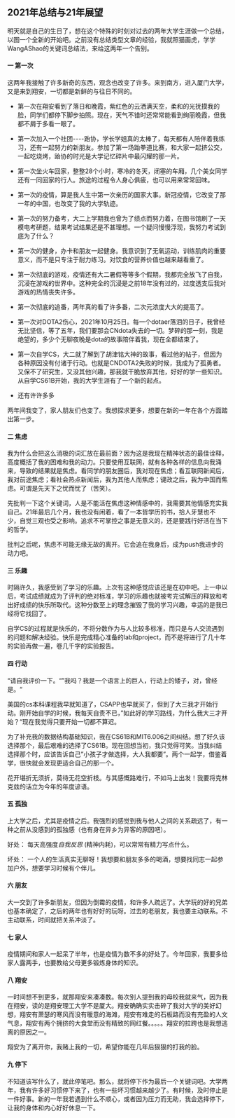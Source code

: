 ## 2021年总结与21年展望

明天就是自己的生日了，想在这个特殊的时刻对过去的两年大学生涯做一个总结，以图一个全新的开始吧。之前没有总结类型文章的经验，我就照猫画虎，学学WangAShao的关键词总结法，来给这两年一个告别。

#### 一 第一次

这两年我接触了许多新奇的东西，观念也改变了许多。来到南方，进入厦门大学，又是来到翔安，一切都是新鲜的与往日不同的。

- 第一次在翔安看到了落日和晚霞，紫红色的云洒满天空，柔和的光抚摸我的脸，同学们都停下脚步拍照。现在，天气不错时还常常能看到绚丽晚霞，但我都不屑于多看一眼了。
- 第一次加入一个社团----跆协，学长学姐真的太棒了，每天都有人陪伴着我练习，还有一起努力的新朋友。参加了第一场跆拳道比赛，和大家一起挤公交，一起吃烧烤，跆协的时光是大学记忆碎片中最闪耀的那一片。
- 第一次坐火车回家，整整28个小时，寒冷的冬天，闭塞的车厢，几个美女同学还有一同回家的行人。旅途的过程令人身心俱疲，也可以用来常常回味。
- 第一次的疫情，算是我人生中第一次亲历的国家大事。新冠疫情，它改变了那一年的中国，也改变了我的大学轨迹。
- 第一次的努力备考，大二上学期我也曾为了绩点而努力着，在图书馆刷了一天模电考研题，结果考试结果还是不甚理想。一个疑问慢慢浮现，我努力考试到底为了什么？
- 第一次的健身，办卡和朋友一起健身。我意识到了无氧运动，训练肌肉的重要意义，而不是只专注于耐力练习。对饮食的营养价值也越来越看重了。
- 第一次彻底的游戏，疫情还有大二暑假等等多个假期，我都完全放飞了自我，沉浸在游戏的世界中。这种完全的沉浸是之前18年没有过的，过度透支后我对游戏的热情丧失许多。
- 第一次彻底的追番，两年真的看了许多番，二次元浓度大大的提高了。
- 第一次对DOTA2伤心，2021年10月25日。每一个dotaer落泪的日子，我曾经无比坚信，等了五年，我们要那会CNdota失去的一切。梦碎的那一刻，我是绝望的，多少个无聊夜晚是dota的故事陪伴着我，现在全都结束了。
- 第一次自学CS，大二就了解到了胡津铭大神的故事，看过他的帖子，但因为各种原因没有付诸于行动。也就是CNDOTA2失败的时候，我成为了孤勇者。又保不了研究生，又没其他兴趣，那我就干脆放弃其他，好好的学一些知识。从自学CS61B开始，我的大学生涯有了一个新的起点。

- 还有许许多多

两年间我变了，家人朋友们也变了。我想探求更多，想要在新的一年在各个方面踏出第一步。

#### 二 焦虑

我为什么会把这么消极的词汇放在最前面？因为这是我现在精神状态的最佳诠释，高度概括了我的困难和我的动力。只要使用互联网，就有各种各样的信息向我涌来，导致的结果就是焦虑。看同学的朋友圈后，我对现在焦虑；看互联网新闻后，我对前途焦虑；看社会热点新闻后，我为其他人而焦虑；键政之后，我为中国而焦虑。可谓是先天下之忧而忧了（苦笑）。

先批判一下这个关键词，人是不能活在焦虑这种情感中的，我需要其他情感充实我自己。21年最后几个月，我也没有闲着，看了一本哲学历的书，拾人牙慧也不少，自觉三观也受之影响。追求不可掌控之事是无意义的，还是要践行好活在当下的哲学。

批判之后呢，焦虑不可能无缘无故的离开。它会追在我身后，成为push我进步的动力吧。

#### 三 乐趣

时隔许久，我感受到了学习的乐趣。上次有这种感觉应该还是在初中吧。上一中以后，考试成绩就成为了评判的绝对标准，学习的乐趣也就被考完试解压的释放和考出好成绩的快乐所取代。这种分数至上的理念摧毁了我的学习兴趣，幸运的是我已经将它找回了。

自学CS的过程就是快乐的，不将分数作为与人比较多标准，而只是与人交流遇到的问题和解决经验。快乐是完成精心准备的lab和project，而不是将进行了几十年的实验再做一遍，卷几千字的实验报告。

#### 四 行动

“请自我评价一下。“”我吗？我是一个语言上的巨人，行动上的矮子，对，曾经是。“

美国的cs本科课程我早就知道了，CSAPP也早就买了，但到了大三我才开始行动。刚开始自学的时候，我每天自责不已，”如此好的学习路线，为什么我大三才开始？“现在我觉得只要开始一切都不算迟。

为了补充我的数据结构基础知识，我在CS61B和MIT6.006之间纠结。想了好久该选择那个，最后艰难的选择了CS61B。现在回想当初，我只觉得可笑。当我纠结选择那个时，应该告诉自己”小孩子才做选择，大人我都要”。两个一起学，借鉴着学，很快就会发现更适合自己的那一个。

花开堪折无须折，莫待无花空折枝。与其感慨路难行，不如马上出发！我要将克林克兹的话立为今年的年度谚语。

#### 五 孤独

上大学之后，尤其是疫情之后。我强烈的感觉到我与他人之间的关系疏远了，有一种之前从没感到的孤独感（也有身在异乡为异客的原因吧）。

好处： 每天高强度*自我反思* (精神内耗)，可以常常有精力写点什么。

坏处： 一个人的生活真实无聊呀！我想要和朋友多多的喝酒，想要找同志一起参加户外，想要学习时候有个伴儿。

#### 六 朋友

大一交到了许多新朋友，但因为倒霉的疫情，和许多人疏远了。大学玩的好的兄弟也基本确定了，之后的两年也有好好的玩呀。过去的老朋友，我也要主动联系。不主动联系，时间就把关系冲淡了。

#### 七 家人

疫情期间和家人一起呆了半年，也是疫情为数不多的好处了。今年回家，我要多给家人露两手，也要教给父母更多锻炼身体的知识。

#### 八 翔安

一时间想不到更多，就那翔安来凑凑数。每次别人提到我的母校我就来气，因为我在翔安，读的是翔安理工大学不是厦大。翔安确确实实击碎了我对大学的美好幻想，翔安有萧瑟的寒风而没有暖意的海滩，翔安有难走的石板路而没有充盈的人文气息，翔安有两个拥挤的大食堂而没有精致的网红餐。。。。。翔安的拉跨也是我想逃离的原因之一。

翔安为了离开你，我赌上我的一切，希望你能在几年后狠狠的打我的脸。

#### 九 停下

不知道该写什么了，就此停笔吧。那么，就将停下作为最后一个关键词吧。大学两年，我有许多好习惯停下来了，也有一些坏习惯越来越少了。有时候，及时停止是一件好事。新的一年我若遇到什么不顺心，或者因为压力而无助，我会选择停下，让我的身体和内心好好休息一下。











